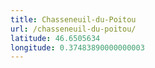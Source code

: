 ```yaml
---
title: Chasseneuil-du-Poitou
url: /chasseneuil-du-poitou/
latitude: 46.6505634
longitude: 0.37483890000000003
---
```

